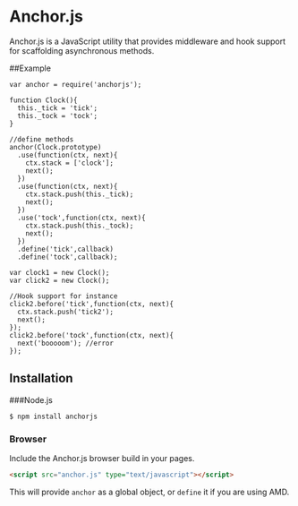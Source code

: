 # Anchor.js

Anchor.js is a JavaScript utility that provides middleware and hook support for scaffolding asynchronous methods.

##Example
```
var anchor = require('anchorjs');

function Clock(){
  this._tick = 'tick';
  this._tock = 'tock';
}

//define methods
anchor(Clock.prototype)
  .use(function(ctx, next){
    ctx.stack = ['clock'];
    next();
  })
  .use(function(ctx, next){
    ctx.stack.push(this._tick);
    next();
  })
  .use('tock',function(ctx, next){
    ctx.stack.push(this._tock);
    next();
  })
  .define('tick',callback)
  .define('tock',callback);

var clock1 = new Clock();
var click2 = new Clock();

//Hook support for instance
click2.before('tick',function(ctx, next){
  ctx.stack.push('tick2');
  next();
});
click2.before('tock',function(ctx, next){
  next('booooom'); //error
});

```

## Installation

###Node.js

```
$ npm install anchorjs
```

### Browser

Include the Anchor.js browser build in your pages.

```html
<script src="anchor.js" type="text/javascript"></script>
```

This will provide `anchor` as a global object, or `define` it if you are using AMD.
